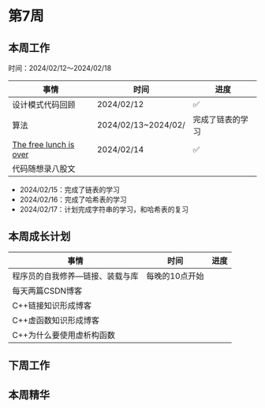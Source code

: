 # 第7周

## 本周工作

时间：2024/02/12～2024/02/18

| 事情                                                         | 时间                | 进度             |
| ------------------------------------------------------------ | ------------------- | ---------------- |
| 设计模式代码回顾                                             | 2024/02/12          | ✅                |
| 算法                                                         | 2024/02/13~2024/02/ | 完成了链表的学习 |
| [The free lunch is over](http://www.gotw.ca/publications/concurrency-ddj.htm) | 2024/02/14          | ✅                |
| 代码随想录八股文                                             |                     |                  |

+ 2024/02/15：完成了链表的学习
+ 2024/02/16：完成了哈希表的学习
+ 2024/02/17：计划完成字符串的学习，和哈希表的复习

## 本周成长计划

| 事情                            | 时间           | 进度 |
| ------------------------------- | -------------- | ---- |
| 程序员的自我修养—链接、装载与库 | 每晚的10点开始 |      |
| 每天两篇CSDN博客                |                |      |
| C++链接知识形成博客             |                |      |
| C++虚函数知识形成博客           |                |      |
| C++为什么要使用虚析构函数       |                |      |

## 下周工作

## 本周精华

